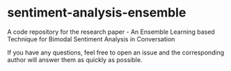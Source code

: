 # sentiment-analysis-ensemble
A code repository for the research paper - An Ensemble Learning based Technique for Bimodal Sentiment Analysis in Conversation

If you have any questions, feel free to open an issue and the corresponding author will answer them as quickly as possible. 
